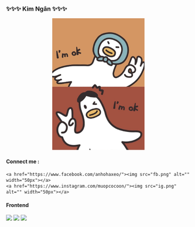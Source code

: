 ### ✨✨✨ Kim Ngân ✨✨✨ 

<!--
**Kimngan2412/Kimngan2412** is a ✨ _special_ ✨ repository because its `README.md` (this file) appears on your GitHub profile.

Here are some ideas to get you started:

- 🌱 I’m currently learning HTML , CSS, Javascript
- 👯 I’m looking to collaborate on ...
- 🤔 I’m looking for help with ...
- 💬 Ask me about ...
- 📫 How to reach me: ...
- 😄 Pronouns: ...
- ⚡ Fun fact: ...
-->
<p align="center">
 <img src="bg.jpg"
 alt="Logo" width= 50%>
</p>

#### Connect me : 
    <a href="https://www.facebook.com/anhohaxeo/"><img src="fb.png" alt="" width="50px"></a>
    <a href="https://www.instagram.com/muopcocoon/"><img src="ig.png" alt="" width="50px"></a>
 
<h4>Frontend</h4>
	<img src="https://img.shields.io/badge/-HTML5-%23E44D27?style=flat-square&logo=html5&logoColor=ffffff"/>
	<img src="https://img.shields.io/badge/-CSS3-%231572B6?style=flat-square&logo=css3"/>
	<img src="https://img.shields.io/badge/-React-%23282C34?style=flat-square&logo=react"/>

